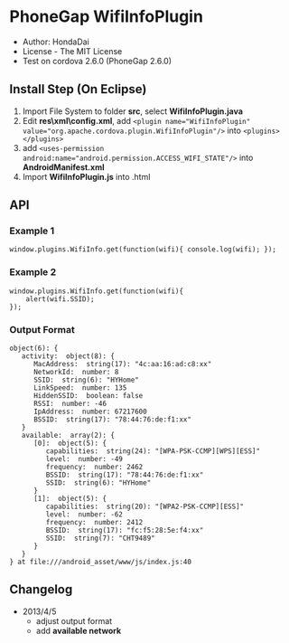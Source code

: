 PhoneGap WifiInfoPlugin
==============

* Author: HondaDai
* License - The MIT License
* Test on cordova 2.6.0 (PhoneGap 2.6.0)


Install Step (On Eclipse)
--------------------------

1. Import File System to folder **src**, select **WifiInfoPlugin.java**
2. Edit **res\xml\config.xml**, add `<plugin name="WifiInfoPlugin" value="org.apache.cordova.plugin.WifiInfoPlugin"/>` into `<plugins> </plugins>`
3. add `<uses-permission android:name="android.permission.ACCESS_WIFI_STATE"/>` into **AndroidManifest.xml**
4. Import **WifiInfoPlugin.js** into .html

API
-----

### Example 1
	window.plugins.WifiInfo.get(function(wifi){ console.log(wifi); });

### Example 2
	window.plugins.WifiInfo.get(function(wifi){ 
		alert(wifi.SSID); 
	});
	
### Output Format
    object(6): {
       activity:  object(8): {
          MacAddress:  string(17): "4c:aa:16:ad:c8:xx"
          NetworkId:  number: 8
          SSID:  string(6): "HYHome"
          LinkSpeed:  number: 135
          HiddenSSID:  boolean: false
          RSSI:  number: -46
          IpAddress:  number: 67217600
          BSSID:  string(17): "78:44:76:de:f1:xx"
       }
       available:  array(2): {
          [0]:  object(5): {
             capabilities:  string(24): "[WPA-PSK-CCMP][WPS][ESS]"
             level:  number: -49
             frequency:  number: 2462
             BSSID:  string(17): "78:44:76:de:f1:xx"
             SSID:  string(6): "HYHome"
          }
          [1]:  object(5): {
             capabilities:  string(20): "[WPA2-PSK-CCMP][ESS]"
             level:  number: -62
             frequency:  number: 2412
             BSSID:  string(17): "fc:f5:28:5e:f4:xx"
             SSID:  string(7): "CHT9489"
          }
       }
    } at file:///android_asset/www/js/index.js:40


Changelog
-----

* 2013/4/5 
  * adjust output format
  * add **available network**